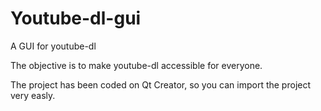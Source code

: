 # Youtube-dl-gui
A GUI for youtube-dl

The objective is to make youtube-dl accessible for everyone.

The project has been coded on Qt Creator, so you can import the project very easly.
